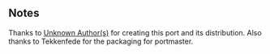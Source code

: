 ## Notes

Thanks to [Unknown Author(s)](https://forum.gamemaker.io/index.php?threads/chip-dale-remastered-open-source.1652/) for creating this port and its distribution. Also thanks to Tekkenfede for the packaging for portmaster.

